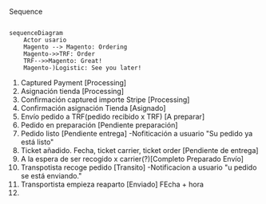 Sequence
```mermaid

sequenceDiagram
    Actor usario
    Magento --> Magento: Ordering
    Magento->>TRF: Order
    TRF-->>Magento: Great!
    Magento-)Logistic: See you later!

```

1. Captured Payment [Processing]
2. Asignación tienda [Processing]
3. Confirmación captured importe Stripe [Processing]
4. Confirmación asignación Tienda [Asignado]
5. Envío pedido a TRF(pedido recibido x TRF) [A preparar]
6. Pedido en preparación [Pendiente preparación]
7. Pedido listo [Pendiente entrega] -Nofiticación a usuario "Su pedido ya está listo"
8. Ticket añadido. Fecha, ticket carrier, ticket order [Pendiente de entrega]
9. A la espera de ser recogido x carrier(?)[Completo Preparado Envío]
10. Transpotista recoge pedido [Transito] -Notificacion a usuario "u pedido se está enviando."
11. Transportista empieza reaparto [Enviado] FEcha + hora
12. 
